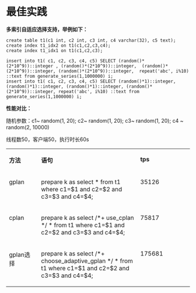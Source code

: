 # 最佳实践

**多索引自适应选择支持，举例如下：**

```
create table t1(c1 int, c2 int, c3 int, c4 varchar(32), c5 text);
create index t1_idx2 on t1(c1,c2,c3,c4);
create index t1_idx1 on t1(c1,c2,c3);

insert into t1( c1, c2, c3, c4, c5) SELECT (random()*(2*10^9))::integer , (random()*(2*10^9))::integer,  (random()*(2*10^9))::integer, (random()*(2*10^9))::integer,  repeat('abc', i%10) ::text from generate_series(1,1000000) i;
insert into t1( c1, c2, c3, c4, c5) SELECT (random()*1)::integer, (random()*1)::integer, (random()*1)::integer, (random()*(2*10^9))::integer, repeat('abc', i%10) ::text from generate_series(1,1000000) i;
```

**性能对比：**

随机参数：c1\~ random\(1, 20\); c2\~ random\(1, 20\); c3\~ random\(1, 20\); c4 \~ random\(2, 10000\)

线程数50，客户端50，执行时长60s

<a name="table6759144874117"></a>
<table><tbody><tr id="row3782174844119"><td class="cellrowborder" valign="top" width="17.48%"><p id="p1878244813413"><a name="p1878244813413"></a><a name="p1878244813413"></a><strong id="b1378244884113"><a name="b1378244884113"></a><a name="b1378244884113"></a>方法</strong></p>
</td>
<td class="cellrowborder" valign="top" width="53.949999999999996%"><p id="p1678311483417"><a name="p1678311483417"></a><a name="p1678311483417"></a><strong id="b17783548144116"><a name="b17783548144116"></a><a name="b17783548144116"></a>语句</strong></p>
</td>
<td class="cellrowborder" valign="top" width="28.57%"><p id="p778384815418"><a name="p778384815418"></a><a name="p778384815418"></a><strong id="b1878314486412"><a name="b1878314486412"></a><a name="b1878314486412"></a>tps</strong></p>
</td>
</tr>
<tr id="row478394819418"><td class="cellrowborder" valign="top" width="17.48%"><p id="p1078315489415"><a name="p1078315489415"></a><a name="p1078315489415"></a>gplan</p>
</td>
<td class="cellrowborder" valign="top" width="53.949999999999996%"><p id="p8783154864112"><a name="p8783154864112"></a><a name="p8783154864112"></a>prepare k as select * from t1 where c1=$1 and c2=$2 and c3=$3 and c4=$4;</p>
</td>
<td class="cellrowborder" valign="top" width="28.57%"><p id="p137831148104112"><a name="p137831148104112"></a><a name="p137831148104112"></a>35126</p>
</td>
</tr>
<tr id="row978394834114"><td class="cellrowborder" valign="top" width="17.48%"><p id="p1778316481415"><a name="p1778316481415"></a><a name="p1778316481415"></a>cplan</p>
</td>
<td class="cellrowborder" valign="top" width="53.949999999999996%"><p id="p478314834116"><a name="p478314834116"></a><a name="p478314834116"></a>prepare k as select /*+ use_cplan */ * from t1 where c1=$1 and c2=$2 and c3=$3 and c4=$4;</p>
</td>
<td class="cellrowborder" valign="top" width="28.57%"><p id="p0783184812414"><a name="p0783184812414"></a><a name="p0783184812414"></a>75817</p>
</td>
</tr>
<tr id="row878324810415"><td class="cellrowborder" valign="top" width="17.48%"><p id="p19783204884113"><a name="p19783204884113"></a><a name="p19783204884113"></a>gplan选择</p>
</td>
<td class="cellrowborder" valign="top" width="53.949999999999996%"><p id="p778354834119"><a name="p778354834119"></a><a name="p778354834119"></a>prepare k as select /*+ choose_adaptive_gplan */ * from t1 where c1=$1 and c2=$2 and c3=$3 and c4=$4;</p>
</td>
<td class="cellrowborder" valign="top" width="28.57%"><p id="p16783174894111"><a name="p16783174894111"></a><a name="p16783174894111"></a>175681</p>
</td>
</tr>
</tbody>
</table>
